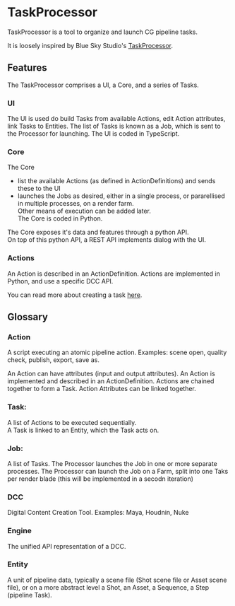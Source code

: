 # TaskProcessor  

TaskProcessor is a tool to organize and launch CG pipeline tasks.  

It is loosely inspired by Blue Sky Studio's [TaskProcessor](data/taskProcessor.pdf).  


## Features  

The TaskProcessor comprises a UI, a Core, and a series of Tasks.  

### UI  

The UI is used do build Tasks from available Actions, edit Action attributes, link Tasks to Entities.
The list of Tasks is known as a Job, which is sent to the Processor for launching.
The UI is coded in TypeScript.  

### Core  
  
The Core   
- list the available Actions (as defined in ActionDefinitions) and sends these to the UI
- launches the Jobs as desired, either in a single process, or pararellised in multiple processes, on a render farm.  
Other means of execution can be added later.  
The Core is coded in Python.  

The Core exposes it's data and features through a python API.  
On top of this python API, a REST API implements dialog with the UI.  

### Actions  

An Action is described in an ActionDefinition.
Actions are implemented in Python, and use a specific DCC API.

You can read more about creating a task [here](docs/task_creation_doc.md).

## Glossary  

### Action
A script executing an atomic pipeline action. 
Examples: scene open, quality check, publish, export, save as.

An Action can have attributes (input and output attributes).
An Action is implemented and described in an ActionDefinition.
Actions are chained together to form a Task. Action Attributes can be linked together.

### Task: 
A list of Actions to be executed sequentially.  
A Task is linked to an Entity, which the Task acts on.

### Job: 
A list of Tasks.
The Processor launches the Job in one or more separate processes.
The Processor can launch the Job on a Farm, split into one Taks per render blade (this will be implemented in a secodn iteration)


### DCC

Digital Content Creation Tool.
Examples: Maya, Houdnin, Nuke


### Engine  

The unified API representation of a DCC.


### Entity

A unit of pipeline data, typically a scene file (Shot scene file or Asset scene file), or on a more abstract level a Shot, an Asset, a Sequence, a Step (pipeline Task).



